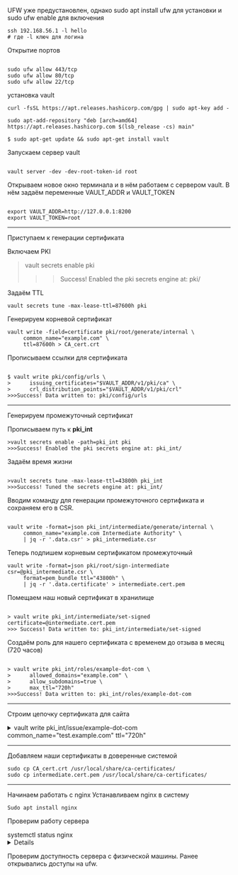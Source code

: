 UFW уже предустановлен, однако sudo apt install ufw для установки и sudo ufw enable для включения


```
ssh 192.168.56.1 -l hello 
# где -l ключ для логина

```

Открытие портов 
```

sudo ufw allow 443/tcp
sudo ufw allow 80/tcp
sudo ufw allow 22/tcp

```

установка vault

```
curl -fsSL https://apt.releases.hashicorp.com/gpg | sudo apt-key add -

sudo apt-add-repository "deb [arch=amd64] https://apt.releases.hashicorp.com $(lsb_release -cs) main"

$ sudo apt-get update && sudo apt-get install vault

```

Запускаем сервер vault
```

vault server -dev -dev-root-token-id root

```

Открываем новое окно терминала и в нём работаем с сервером vault. В нём задаём переменные VAULT_ADDR и VAULT_TOKEN

```

export VAULT_ADDR=http://127.0.0.1:8200
export VAULT_TOKEN=root

```

***
Приступаем к генерации сертификата

Включаем PKI

>vault secrets enable pki
>>>Success! Enabled the pki secrets engine at: pki/


Задаём TTL
```
vault secrets tune -max-lease-ttl=87600h pki
```

Генерируем корневой сертификат

```
vault write -field=certificate pki/root/generate/internal \
     common_name="example.com" \
     ttl=87600h > CA_cert.crt

```

Прописываем ссылки для сертификата

```

$ vault write pki/config/urls \
>      issuing_certificates="$VAULT_ADDR/v1/pki/ca" \
>      crl_distribution_points="$VAULT_ADDR/v1/pki/crl"
>>>Success! Data written to: pki/config/urls

```

***
Генерируем промежуточный сертификат

Прописываем путь к <b>pki_int</b>

```
>vault secrets enable -path=pki_int pki
>>>Success! Enabled the pki secrets engine at: pki_int/

```
Задаём время жизни

```

>vault secrets tune -max-lease-ttl=43800h pki_int
>>>Success! Tuned the secrets engine at: pki_int/

```

Вводим команду для генерации промежуточного сертификата и сохраняем его в CSR.

```

vault write -format=json pki_int/intermediate/generate/internal \
     common_name="example.com Intermediate Authority" \
     | jq -r '.data.csr' > pki_intermediate.csr

```

Теперь подпишем корневым сертификатом промежуточный

```
vault write -format=json pki/root/sign-intermediate csr=@pki_intermediate.csr \
     format=pem_bundle ttl="43800h" \
     | jq -r '.data.certificate' > intermediate.cert.pem

```

Помещаем наш новый сертификат в хранилище

```

> vault write pki_int/intermediate/set-signed certificate=@intermediate.cert.pem
>>> Success! Data written to: pki_int/intermediate/set-signed

```
Создаём роль для нашего сертификата с временем до отзыва в месяц (720 часов)

```

> vault write pki_int/roles/example-dot-com \
>      allowed_domains="example.com" \
>      allow_subdomains=true \
>      max_ttl="720h"
>>>Success! Data written to: pki_int/roles/example-dot-com

```
***

Строим цепочку сертификата для сайта

<details> 

 <summary>vault write pki_int/issue/example-dot-com common_name="test.example.com" ttl="720h"</summary>
Key                 Value
---                 -----
ca_chain            [-----BEGIN CERTIFICATE-----
MIIDpjCCAo6gAwIBAgIUSHDqInISl399Gyf02fbMe2fAbX4wDQYJKoZIhvcNAQEL
BQAwFjEUMBIGA1UEAxMLZXhhbXBsZS5jb20wHhcNMjIwMTI4MjAzNzU2WhcNMjIw
MzAxMjAzODI2WjAtMSswKQYDVQQDEyJleGFtcGxlLmNvbSBJbnRlcm1lZGlhdGUg
QXV0aG9yaXR5MIIBIjANBgkqhkiG9w0BAQEFAAOCAQ8AMIIBCgKCAQEAm/DXJOg2
0BAgfUup+NwOKWRT5Saufh3LR1YnVo0j1rG7NdpwkrbLesViPBvyCamdLJY+G00a
Ogho1LUhcaewbuZROR7s7kQcRWVcZv1Rhw/qStQeNQqhPGkNY34NHVY2xrY7nZ3k
+W+1I0vLDQ6sKhnvIc4k3RC6x6q+ZOn1SXSK4Cgt5h8UgYCNEDhTzo+2Xoyb96Oc
C/lAsxi5fdh3M0Ev3RSOJRdeFf7I8kYXhVXmQMuQY2vZNHAZubef1EelOAaRaDtM
FI2z5QZR8ITQ/TDMp0dxktKtQe1WcQgTMFv0vHGXhyTP2cu8ve5qUCeu14mVjBaN
XrtJ1P8U69yN6wIDAQABo4HUMIHRMA4GA1UdDwEB/wQEAwIBBjAPBgNVHRMBAf8E
BTADAQH/MB0GA1UdDgQWBBR0B3DnH5g0XJfdD3yGvbkMupxoZzAfBgNVHSMEGDAW
gBSJIWHuACJPOnj9AD0VqUN5XI8vFTA7BggrBgEFBQcBAQQvMC0wKwYIKwYBBQUH
MAKGH2h0dHA6Ly8xMjcuMC4wLjE6ODIwMC92MS9wa2kvY2EwMQYDVR0fBCowKDAm
oCSgIoYgaHR0cDovLzEyNy4wLjAuMTo4MjAwL3YxL3BraS9jcmwwDQYJKoZIhvcN
AQELBQADggEBAEAgIWeYvHgXir6jzmC0TIqowCKUIKZ90LWE1g7P5Hi9y7mkpJvA
MB+NSFL4nYdrEgL7KIgQNqqS9hWakpc38ALTN8L/eGa1+n+N0h8elIVuVTwnjf3p
EiuangEWLMCWlKgwHJgJZif9fobcmP7vBddNsKWYeAVeoEICZ2uMISHuVG1ZOmrU
fMqdVDNUD9Nm/n5lZDAP/yxLnkr2DihyW5UQWAF6SMgSvUODSzJy/okrWRF6cMCs
3/5oF601ZH46UAiWuxORKyXvO6EjeS5Hi0uc9pixspyIbMxVD6nlS7Ze7qTHqjbx
/86VSiz27XgIOYfUIN0/S4fYNf33DoRkbY0=
-----END CERTIFICATE-----]
certificate         -----BEGIN CERTIFICATE-----
MIIDZjCCAk6gAwIBAgIUH0vnwKYLgBAEz6Eciif/8qbV/qQwDQYJKoZIhvcNAQEL
BQAwLTErMCkGA1UEAxMiZXhhbXBsZS5jb20gSW50ZXJtZWRpYXRlIEF1dGhvcml0
eTAeFw0yMjAxMjgyMDUxMDdaFw0yMjAyMjcyMDUxMzdaMBsxGTAXBgNVBAMTEHRl
c3QuZXhhbXBsZS5jb20wggEiMA0GCSqGSIb3DQEBAQUAA4IBDwAwggEKAoIBAQDd
wLwtYmab3ZIdLGHuG7xI4+7gy7p3qwVaLGyFI6W1cG6+6DMFIbiLSes7pckgO/qr
tVFc4Gg2+5XAs7WLm08LcokCPsjD50rRKo8uc5puWtTAOw0+1kePkRh1rpz3yGTF
YDwY0Mengy2TnxqpHz7nQOavspEEvJQto9uAqw7RwwSc2qQLIMdYxyvSSeilkIj9
NOGOLvyZBoQHu2KfGHN3paPHQfM+I3Zj5uxPrNXHLERJPPqO9YwEKpXHwGBW1yQ7
PHNUQGhLIO+D3a4dmbzAKw6x2l4WGptTYa8uimxXVBID+DjAj1VLn2EPgaesIK5k
NGFS5n4wKdtu4oc6YVGVAgMBAAGjgY8wgYwwDgYDVR0PAQH/BAQDAgOoMB0GA1Ud
JQQWMBQGCCsGAQUFBwMBBggrBgEFBQcDAjAdBgNVHQ4EFgQUUMvDYCMsus51zUA7
KVnQvHhAl84wHwYDVR0jBBgwFoAUdAdw5x+YNFyX3Q98hr25DLqcaGcwGwYDVR0R
BBQwEoIQdGVzdC5leGFtcGxlLmNvbTANBgkqhkiG9w0BAQsFAAOCAQEAZaT32Fwo
P+Dkt1KvUq6Nfxpopd16admaHsU3fwVzra3VVSABZ9EX6R28qqmLd2nnqE+cVkKg
ASDgdGCjCWLxRoM2vrdtPhPekvoe21wwaXiafsi71oDenCBmKl2NXoyGYY4Q9ls5
mi5K8H4CZjBh4KZcrVdukktegIE49JgyEItLnO0W8mZl2rp6HmM2HYSwv3WreXdO
zncdFlmOEwSe5UeG7vGUPsF7VRhoNfunb5XHBIgVSX9zz6PCteBtNf9RSO7PEjHi
TxnQ1pd0V8CSycfCjzTrrIxjaT5BYzrNdRQ4gkdX7s0zPyrHhmSCNsywdZ2Zgn/P
UWVS99c/zZWeoA==
-----END CERTIFICATE-----
expiration          1645995097
issuing_ca          -----BEGIN CERTIFICATE-----
MIIDpjCCAo6gAwIBAgIUSHDqInISl399Gyf02fbMe2fAbX4wDQYJKoZIhvcNAQEL
BQAwFjEUMBIGA1UEAxMLZXhhbXBsZS5jb20wHhcNMjIwMTI4MjAzNzU2WhcNMjIw
MzAxMjAzODI2WjAtMSswKQYDVQQDEyJleGFtcGxlLmNvbSBJbnRlcm1lZGlhdGUg
QXV0aG9yaXR5MIIBIjANBgkqhkiG9w0BAQEFAAOCAQ8AMIIBCgKCAQEAm/DXJOg2
0BAgfUup+NwOKWRT5Saufh3LR1YnVo0j1rG7NdpwkrbLesViPBvyCamdLJY+G00a
Ogho1LUhcaewbuZROR7s7kQcRWVcZv1Rhw/qStQeNQqhPGkNY34NHVY2xrY7nZ3k
+W+1I0vLDQ6sKhnvIc4k3RC6x6q+ZOn1SXSK4Cgt5h8UgYCNEDhTzo+2Xoyb96Oc
C/lAsxi5fdh3M0Ev3RSOJRdeFf7I8kYXhVXmQMuQY2vZNHAZubef1EelOAaRaDtM
FI2z5QZR8ITQ/TDMp0dxktKtQe1WcQgTMFv0vHGXhyTP2cu8ve5qUCeu14mVjBaN
XrtJ1P8U69yN6wIDAQABo4HUMIHRMA4GA1UdDwEB/wQEAwIBBjAPBgNVHRMBAf8E
BTADAQH/MB0GA1UdDgQWBBR0B3DnH5g0XJfdD3yGvbkMupxoZzAfBgNVHSMEGDAW
gBSJIWHuACJPOnj9AD0VqUN5XI8vFTA7BggrBgEFBQcBAQQvMC0wKwYIKwYBBQUH
MAKGH2h0dHA6Ly8xMjcuMC4wLjE6ODIwMC92MS9wa2kvY2EwMQYDVR0fBCowKDAm
oCSgIoYgaHR0cDovLzEyNy4wLjAuMTo4MjAwL3YxL3BraS9jcmwwDQYJKoZIhvcN
AQELBQADggEBAEAgIWeYvHgXir6jzmC0TIqowCKUIKZ90LWE1g7P5Hi9y7mkpJvA
MB+NSFL4nYdrEgL7KIgQNqqS9hWakpc38ALTN8L/eGa1+n+N0h8elIVuVTwnjf3p
EiuangEWLMCWlKgwHJgJZif9fobcmP7vBddNsKWYeAVeoEICZ2uMISHuVG1ZOmrU
fMqdVDNUD9Nm/n5lZDAP/yxLnkr2DihyW5UQWAF6SMgSvUODSzJy/okrWRF6cMCs
3/5oF601ZH46UAiWuxORKyXvO6EjeS5Hi0uc9pixspyIbMxVD6nlS7Ze7qTHqjbx
/86VSiz27XgIOYfUIN0/S4fYNf33DoRkbY0=
-----END CERTIFICATE-----
private_key         -----BEGIN RSA PRIVATE KEY-----
MIIEpQIBAAKCAQEA3cC8LWJmm92SHSxh7hu8SOPu4Mu6d6sFWixshSOltXBuvugz
BSG4i0nrO6XJIDv6q7VRXOBoNvuVwLO1i5tPC3KJAj7Iw+dK0SqPLnOablrUwDsN
PtZHj5EYda6c98hkxWA8GNDHp4Mtk58aqR8+50Dmr7KRBLyULaPbgKsO0cMEnNqk
CyDHWMcr0knopZCI/TThji78mQaEB7tinxhzd6Wjx0HzPiN2Y+bsT6zVxyxESTz6
jvWMBCqVx8BgVtckOzxzVEBoSyDvg92uHZm8wCsOsdpeFhqbU2GvLopsV1QSA/g4
wI9VS59hD4GnrCCuZDRhUuZ+MCnbbuKHOmFRlQIDAQABAoIBAEX9iCdW8IXviCeX
E43AyUvETWg8RS1yGC1e6h2Xo7zBsOKmjTvoacPk388iw3leFP9PKlADMEFyZNC+
p+VZbrhxPRctU9apUO713N1PdYWxO4c03DhiD5IbvLmgFEEMyemWN0Gp2+peN+tp
A1Qv3X3F+UmpNaZmEurY1fYlh3bi3Pmm7dZc2gucYOeho8h985ipAHe9a2G/50Qh
bnLGXCtEA7tqrTIY03FYn5VnGP+sOYSye5QDXED9z9spzIFT9XzrkkwCoMmTOBMe
ixAdV53d5Mg52N26pHgYYtQ8vylqe9+c0RYtWVS9eFQXX47Z/Fw1CqRWgdtZZoKr
IlTxMMECgYEA/uUZuxiaosDZOekbM0Eh1I2ExVPHWmUEFFkedylaiMQP7U16KDtm
Fq/hQZDLV7JKTB7DG03q0BTr18yvHHait32ABamuPR1/4LeJPFCLF4PwW96R5L3p
o/5hxNz3ftcfNrTAAWL+lp9oPgHhWvgr+oMkNXxfFvWcTG9qj/hLH2UCgYEA3rbZ
7avijOTHqMSUXGGzWqPVX4hdBpich/auzvexh2zHXaWfvH8OvXmUz13BytQnH/GY
bOFWkliwVP6S+7vc3bMRLWb8ZTg/bUxKkO5hjm+VeCYPJY0RcRRDEa3q2ujs2U2m
00rSlFhk9v/qyI9ztClShX+PYigCppksCdJGPnECgYEA42K9cYqhaE9heafZ+/8+
jr8wklgKnzk+Smi2JNdfTGKbUrarIvjaOaLs7/CbdcA3R3Cp3NHFh5siSYDvNhUf
U1FBw8t7BEosqesRIh039+JbqZkDzWsd4o4r6dK1dxGxZrwYDSSiuPu7opVK1DxP
/0q+Iniw22p/5DAAgC6f1YECgYEAiazdQSgtT02qAzEqSYV3+wMmRv0kDIzQztf2
rii+TOo4wDI/caXVtdlv3VSnFLxbR0rxH/WYr7U1pAUPVaCHY2Frr/Zm9id0RhuQ
SNGj6wodiv10BZGUA6Qz5bzuXs74g0iWZS1uyZdvKqV/POY471lQEwiM2W/EW7p6
V8Pt+nECgYEA0URUwwXhKSh2r1cO3XAyUAQMPUqw4vyDAcrO4kgBcv1nLr2keTlt
pB57rMGi7/eJD0OhhLcvN1ZRr4WMR9J+I7pg0CJ6NftkXBfzgNZSZT4FE2aUTGAD
gUH1gVAWen9ggsu0S7w7co2YAg57ghacPgGKz635bAhAKyLkmC0HLtU=
-----END RSA PRIVATE KEY-----
private_key_type    rsa
serial_number       1f:4b:e7:c0:a6:0b:80:10:04:cf:a1:1c:8a:27:ff:f2:a6:d5:fe:a4 </details>

***
Добавляем наши сертификаты в доверенные системой

```
sudo cp CA_cert.crt /usr/local/share/ca-certificates/
sudo cp intermediate.cert.pem /usr/local/share/ca-certificates/
```

***
Начинаем работать с nginx
Устанавливаем nginx в систему
```
Sudo apt install nginx
```
Проверим работу сервера
 <summary>systemctl status nginx</summary><details>
● nginx.service - A high performance web server and a reverse proxy server
     Loaded: loaded (/lib/systemd/system/nginx.service; enabled; vendor preset: enabled)
     Active: active (running) since Sat 2022-01-29 00:03:08 MSK; 16min ago
       Docs: man:nginx(8)
    Process: 2746 ExecStartPre=/usr/sbin/nginx -t -q -g daemon on; master_process on; (code=exited, status=0/SUCCESS)
    Process: 2747 ExecStart=/usr/sbin/nginx -g daemon on; master_process on; (code=exited, status=0/SUCCESS)
   Main PID: 2836 (nginx)
      Tasks: 2 (limit: 1085)
     Memory: 4.0M
     CGroup: /system.slice/nginx.service
             ├─2836 nginx: master process /usr/sbin/nginx -g daemon on; master_process on;
             └─2839 nginx: worker process

янв 29 00:03:08 kurs systemd[1]: Starting A high performance web server and a reverse proxy server...
янв 29 00:03:08 kurs systemd[1]: Started A high performance web server and a reverse proxy server.
</details>

Проверим доступность сервера с физической машины. Ранее открывались доступы на ufw. 